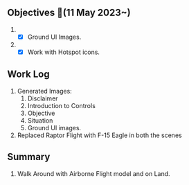 ## Objectives  :notebook_with_decorative_cover:(11 May 2023~)

1. - [x] Ground UI Images.
2. - [x] Work with Hotspot icons.

## Work Log
1. Generated Images:
    1. Disclaimer
    2. Introduction to Controls
    3. Objective
    4. Situation
    5. Ground UI images.
2. Replaced Raptor Flight with F-15 Eagle in both the scenes

## Summary
1. Walk Around with Airborne Flight model and on Land.
